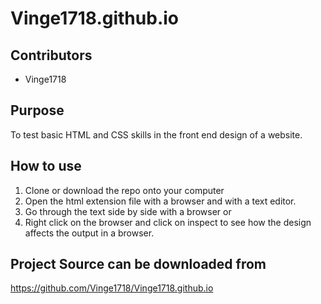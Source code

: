 # Vinge1718.github.io

## Contributors
* Vinge1718

## Purpose
To test basic HTML and CSS skills in the front end design of a website.

## How to use
1. Clone or download the repo onto your computer
2. Open the html extension file with a browser and with a text editor.
3. Go through the text side by side with a browser or
4. Right click on the browser and click on inspect to see how the design affects
the output in a browser.

## Project Source can be downloaded from
https://github.com/Vinge1718/Vinge1718.github.io
